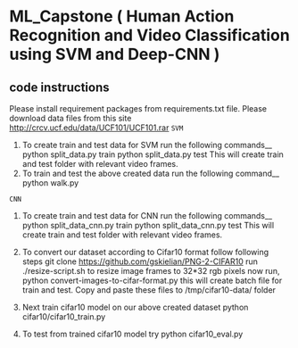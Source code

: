 # ML_Capstone ( Human Action Recognition and Video Classification using SVM and Deep-CNN )

## code instructions
Please install requirement packages from requirements.txt file.
Please download data files from this site http://crcv.ucf.edu/data/UCF101/UCF101.rar
`SVM`
1. To create train and test data for SVM run the following commands__
python split_data.py train
python split_data.py test
This will create train and test folder with relevant video frames.
2. To train and test the above created data run the following command__
python walk.py

`CNN`
1. To create train and test data for CNN run the following commands__
python split_data_cnn.py train
python split_data_cnn.py test
This will create train and test folder with relevant video frames.
2. To convert our dataset according to Cifar10 format follow following steps
git clone https://github.com/gskielian/PNG-2-CIFAR10
run ./resize-script.sh to resize image frames to 32*32 rgb pixels
now run, python convert-images-to-cifar-format.py 
this will create batch file for train and test.
Copy and paste these files to /tmp/cifar10-data/ folder
3. Next train cifar10 model on our above created dataset
python cifar10/cifar10_train.py 

4. To test from trained cifar10 model try
python cifar10_eval.py

